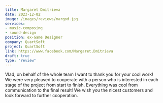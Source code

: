 ```yaml
---
title: Margaret Dmitrieva
date: 2023-12-02
image: /images/reviews/margod.jpg
services:
- music-composing
- sound-design
position: ex-Game Designer
company: QuartSoft
project: QuartSoft
link: https://www.facebook.com/Margaret.Dmitrieva
draft: true
type: "review"
---
```


Vlad, on behalf of the whole team I want to thank you for your cool work! We were very pleased to cooperate with a person who is interested in each stage of the project from start to finish. Everything was cool from communication to the final result! We wish you the nicest customers and look forward to further cooperation.